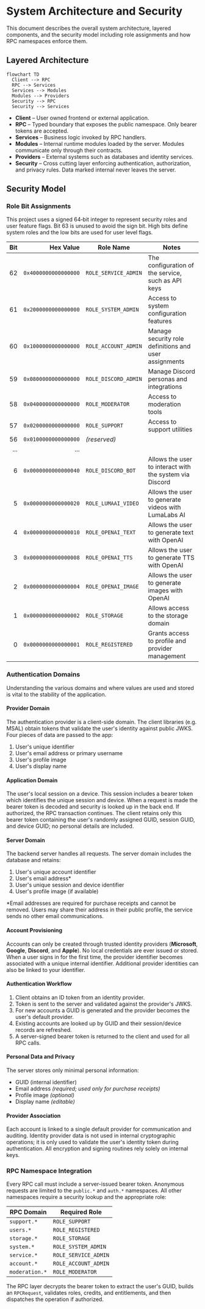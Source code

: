 # System Architecture and Security

This document describes the overall system architecture, layered components,
and the security model including role assignments and how RPC namespaces enforce them.

## Layered Architecture

```mermaid
flowchart TD
  Client --> RPC
  RPC --> Services
  Services --> Modules
  Modules --> Providers
  Security --> RPC
  Security --> Services
```

* **Client** – User owned frontend or external application.
* **RPC** – Typed boundary that exposes the public namespace. Only bearer tokens are accepted.
* **Services** – Business logic invoked by RPC handlers.
* **Modules** – Internal runtime modules loaded by the server. Modules communicate only through their contracts.
* **Providers** – External systems such as databases and identity services.
* **Security** – Cross cutting layer enforcing authentication, authorization, and privacy rules. Data marked internal never leaves the server.

## Security Model

### Role Bit Assignments

This project uses a signed 64‑bit integer to represent security roles and user feature
flags. Bit 63 is unused to avoid the sign bit. High bits define system roles and the
low bits are used for user level flags.

| Bit | Hex Value             | Role Name                 | Notes |
|----:|----------------------:|---------------------------|------|
| 62  | `0x4000000000000000`  | `ROLE_SERVICE_ADMIN`      | The configuration of the service, such as API keys |
| 61  | `0x2000000000000000`  | `ROLE_SYSTEM_ADMIN`       | Access to system configuration features |
| 60  | `0x1000000000000000`  | `ROLE_ACCOUNT_ADMIN`      | Manage security role definitions and user assignments |
| 59  | `0x0800000000000000`  | `ROLE_DISCORD_ADMIN`      | Manage Discord personas and integrations |
| 58  | `0x0400000000000000`  | `ROLE_MODERATOR`          | Access to moderation tools |
| 57  | `0x0200000000000000`  | `ROLE_SUPPORT`            | Access to support utilities |
| 56  | `0x0100000000000000`  | *(reserved)*              | |
| ... | ...                   |                           | |
| 6   | `0x0000000000000040`  | `ROLE_DISCORD_BOT`        | Allows the user to interact with the system via Discord |
| 5   | `0x0000000000000020`  | `ROLE_LUMAAI_VIDEO`       | Allows the user to generate videos with LumaLabs AI |
| 4   | `0x0000000000000010`  | `ROLE_OPENAI_TEXT`        | Allows the user to generate text with OpenAI |
| 3   | `0x0000000000000008`  | `ROLE_OPENAI_TTS`         | Allows the user to generate TTS with OpenAI |
| 2   | `0x0000000000000004`  | `ROLE_OPENAI_IMAGE`       | Allows the user to generate images with OpenAI |
| 1   | `0x0000000000000002`  | `ROLE_STORAGE`            | Allows access to the storage domain |
| 0   | `0x0000000000000001`  | `ROLE_REGISTERED`         | Grants access to profile and provider management |

### Authentication Domains

Understanding the various domains and where values are used and stored is vital to the
stability of the application.

#### Provider Domain

The authentication provider is a client-side domain. The client libraries (e.g. MSAL)
obtain tokens that validate the user's identity against public JWKS. Four pieces of
data are passed to the app:

1. User's unique identifier
2. User's email address or primary username
3. User's profile image
4. User's display name

#### Application Domain

The user's local session on a device. This session includes a bearer token which
identifies the unique session and device. When a request is made the bearer token is
decoded and security is looked up in the back end. If authorized, the RPC transaction
continues. The client retains only this bearer token containing the user's randomly
assigned GUID, session GUID, and device GUID; no personal details are included.

#### Server Domain

The backend server handles all requests. The server domain includes the database and
retains:

1. User's unique account identifier
2. User's email address*
3. User's unique session and device identifier
4. User's profile image (if available)

*Email addresses are required for purchase receipts and cannot be removed. Users may
share their address in their public profile, the service sends no other email communications.

#### Account Provisioning

Accounts can only be created through trusted identity providers (**Microsoft**, **Google**,
**Discord**, and **Apple**). No local credentials are ever issued or stored. When a user
signs in for the first time, the provider identifier becomes associated with a unique 
internal identifier. Additional provider identities can also be linked to your identifier.

#### Authentication Workflow

1. Client obtains an ID token from an identity provider.
2. Token is sent to the server and validated against the provider's JWKS.
3. For new accounts a GUID is generated and the provider becomes the user's default provider.
4. Existing accounts are looked up by GUID and their session/device records are refreshed.
5. A server-signed bearer token is returned to the client and used for all RPC calls.

#### Personal Data and Privacy

The server stores only minimal personal information:

* GUID (internal identifier)
* Email address *(required; used only for purchase receipts)*
* Profile image *(optional)*
* Display name *(editable)*

#### Provider Association

Each account is linked to a single default provider for communication and auditing. Identity
provider data is not used in internal cryptographic operations; it is only used to
validate the user's identity token during authentication. All encryption and signing
routines rely solely on internal keys.

### RPC Namespace Integration

Every RPC call must include a server-issued bearer token. Anonymous requests are limited
to the `public.*` and `auth.*` namespaces. All other namespaces require a security lookup
and the appropriate role:

| RPC Domain | Required Role |
|------------|---------------|
| `support.*` | `ROLE_SUPPORT` |
| `users.*` | `ROLE_REGISTERED` |
| `storage.*` | `ROLE_STORAGE` |
| `system.*` | `ROLE_SYSTEM_ADMIN` |
| `service.*` | `ROLE_SERVICE_ADMIN` |
| `account.*` | `ROLE_ACCOUNT_ADMIN` |
| `moderation.*` | `ROLE_MODERATOR` |

The RPC layer decrypts the bearer token to extract the user's GUID, builds an
`RPCRequest`, validates roles, credits, and entitlements, and then dispatches the
operation if authorized.

